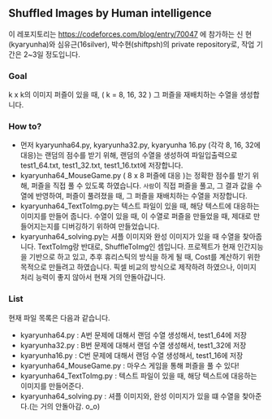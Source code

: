 ## Shuffled Images by Human intelligence

이 레포지토리는 https://codeforces.com/blog/entry/70047 에 참가하는 신 현(kyaryunha)와 심유근(16silver), 박수현(shiftpsh)의 private repository로, 작업 기간은 2~3일 정도입니다.

### Goal
k x k의 이미지 퍼즐이 있을 때, ( k = 8, 16, 32 ) 그 퍼즐을 재배치하는 수열을 생성합니다.

### How to?
- 먼저 kyaryunha64.py, kyaryunha32.py, kyaryunha 16.py (각각 8, 16, 32에 대응)는 랜덤의 점수를 받기 위해, 랜덤의 수열을 생성하여 파일입출력으로 test1_64.txt, test1_32.txt, test1_16.txt에 저장합니다.
- kyaryunha64_MouseGame.py ( 8 x 8 퍼즐에 대응 )는 정확한 점수를 받기 위해, 퍼즐을 직접 풀 수 있도록 하였습니다. `사람`이 직접 퍼즐을 풀고, 그 결과 값을 수열에 반영하여, 퍼즐이 풀려졌을 때, 그 퍼즐을 재배치하는 수열을 저장합니다. 
- kyaryunha64_TextToImg.py는 텍스트 파일이 있을 때, 해당 텍스트에 대응하는 이미지를 만들어 줍니다. 수열이 있을 때, 이 수열로 퍼즐을 만들었을 때, 제대로 만들어지는지를 디버깅하기 위하여 만들었습니다. 
- kyaryunha64_solving.py는 셔플 이미지와 완성 이미지가 있을 때 수열을 찾아줍니다. TextToImg랑 반대로, ShuffleToImg인 셈입니다. 프로젝트가 현재 인간지능을 기반으로 하고 있고, 추후 휴리스틱의 방식을 하게 될 때, Cost를 계산하기 위한 목적으로 만들려고 하였습니다. 픽셀 비교의 방식으로 제작하려 하였으나, 이미지 처리 능력이 좋지 않아서 현재 거의 안돌아갑니다. 

### List
현재 파일 목록은 다음과 같습니다.

- kyaryunha64.py : A번 문제에 대해서 랜덤 수열 생성해서, test1_64에 저장
- kyaryunha32.py : B번 문제에 대해서 랜덤 수열 생성해서, test1_32에 저장
- kyaryunha16.py : C번 문제에 대해서 랜덤 수열 생성해서, test1_16에 저장
- kyaryunha64_MouseGame.py : 마우스 게임을 통해 퍼즐을 풀 수 있다!
- kyaryunha64_TextToImg.py : 텍스트 파일이 있을 때, 해당 텍스트에 대응하는 이미지를 만들어준다.
- kyaryunha64_solving.py : 셔플 이미지와, 완성 이미지가 있을 떄 수열을 찾아준다.(는 거의 안돌아감. o_o)

